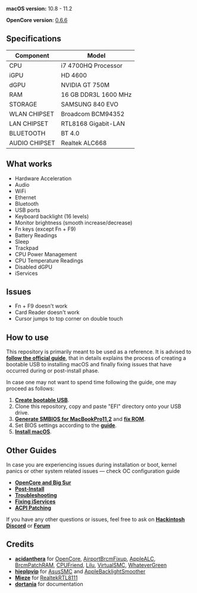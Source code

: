 **macOS version:** 10.8 - 11.2

**OpenCore version**: [0.6.6](https://github.com/acidanthera/OpenCorePkg/releases/tag/0.6.6)

## Specifications
| **Component** | **Model** |
| ------------- | ------------- |
| CPU | i7  4700HQ  Processor |
| iGPU | HD 4600 |
| dGPU | NVIDIA GT 750M |
| RAM | 16 GB DDR3L 1600 MHz |
| STORAGE | SAMSUNG 840 EVO |
| WLAN CHIPSET | Broadcom BCM94352 |
| LAN CHIPSET | RTL8168 Gigabit-LAN |
| BLUETOOTH | BT 4.0 |
| AUDIO CHIPSET | Realtek ALC668 |

## What works

- Hardware Acceleration
- Audio          
- WiFi
- Ethernet
- Bluetooth
- USB ports
- Keyboard backlight (16 levels)
- Monitor brightness (smooth increase/decrease)
- Fn keys (except Fn + F9)
- Battery Readings
- Sleep
- Trackpad
- CPU Power Management
- CPU Temperature Readings
- Disabled dGPU
- iServices

## Issues
 - Fn + F9 doesn't work
 - Card Reader doesn't work
 - Cursor jumps to top corner on double touch

## How to use

This repository is primarily meant to be used as a reference. It is advised to [**follow the official guide**](https://dortania.github.io/OpenCore-Install-Guide/), that in details explains the process of creating a bootable USB to installing macOS and finally fixing issues that have occurred during or post-install phase.

In case one may not want to spend time following the guide, one may proceed as follows:

  1. [**Create bootable USB**](https://dortania.github.io/OpenCore-Install-Guide/installer-guide/).  
  2. Clone this repository, copy and paste "EFI" directory onto your USB drive.
  3. [**Generate SMBIOS for MacBookPro11,2**](https://dortania.github.io/OpenCore-Post-Install/universal/iservices.html#generate-a-new-serial) and [**fix ROM**](https://dortania.github.io/OpenCore-Post-Install/universal/iservices.html#fixing-rom).  
  4. Set BIOS settings according to the [**guide**](https://dortania.github.io/OpenCore-Install-Guide/config-laptop.plist/haswell.html#intel-bios-settings).  
  5. [**Install macOS**](https://dortania.github.io/OpenCore-Install-Guide/installation/installation-process.html#booting-the-opencore-usb). 

## Other Guides

In case you are experiencing issues during installation or boot, kernel panics or other system related issues — check OC configuration guide  

- [**OpenCore and Big Sur**](https://dortania.github.io/OpenCore-Install-Guide/extras/big-sur/#table-of-contents)
- [**Post-Install**](https://dortania.github.io/OpenCore-Post-Install/)
- [**Troubleshooting**](https://dortania.github.io/OpenCore-Install-Guide/troubleshooting/troubleshooting.html)
- [**Fixing iServices**](https://dortania.github.io/OpenCore-Post-Install/universal/iservices.html)
- [**ACPI Patching**](https://dortania.github.io/Getting-Started-With-ACPI/)

If you have any other questions or issues, feel free to ask on [**Hackintosh Discord**](https://discord.com/invite/Wxam8aH) or [**Forum**](https://www.insanelymac.com/forum/)  

## Credits

- [**acidanthera**](https://github.com/acidanthera) for [OpenCore](https://github.com/acidanthera/OpenCorePkg), [AirportBrcmFixup](https://github.com/acidanthera/AirportBrcmFixup), [AppleALC](https://github.com/acidanthera/AppleALC), [BrcmPatchRAM](https://github.com/acidanthera/BrcmPatchRAM), [CPUFriend](https://github.com/acidanthera/CPUFriend), [Lilu](https://github.com/acidanthera/Lilu), [VirtualSMC](https://github.com/acidanthera/VirtualSMC), [WhateverGreen](https://github.com/acidanthera/WhateverGreen)
- [**hieplpvip**](https://github.com/hieplpvip) for [AsusSMC](https://github.com/hieplpvip/AsusSMC) and [AppleBacklightSmoother](https://github.com/hieplpvip/AppleBacklightSmoother)
- [**Mieze**](https://github.com/Mieze) for [RealtekRTL8111](https://github.com/Mieze/RTL8111_driver_for_OS_X)
- [**dortania**](https://github.com/dortania) for documentation
